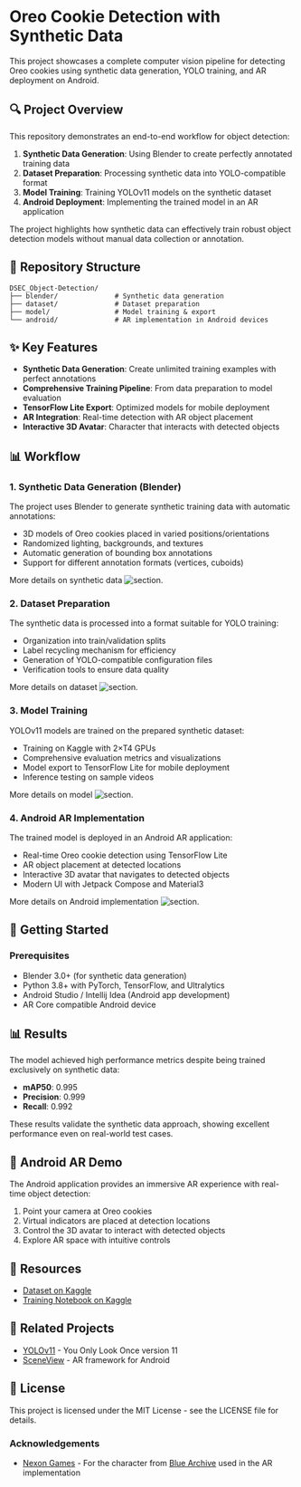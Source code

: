 # Oreo Cookie Detection with Synthetic Data

This project showcases a complete computer vision pipeline for detecting Oreo cookies using synthetic data generation, YOLO training, and AR deployment on Android.

## 🔍 Project Overview

This repository demonstrates an end-to-end workflow for object detection:

1. **Synthetic Data Generation**: Using Blender to create perfectly annotated training data
2. **Dataset Preparation**: Processing synthetic data into YOLO-compatible format
3. **Model Training**: Training YOLOv11 models on the synthetic dataset
4. **Android Deployment**: Implementing the trained model in an AR application

The project highlights how synthetic data can effectively train robust object detection models without manual data collection or annotation.

## 📁 Repository Structure

```
DSEC_Object-Detection/
├── blender/              # Synthetic data generation
├── dataset/              # Dataset preparation
├── model/                # Model training & export
└── android/              # AR implementation in Android devices
```

## ✨ Key Features

- **Synthetic Data Generation**: Create unlimited training examples with perfect annotations
- **Comprehensive Training Pipeline**: From data preparation to model evaluation
- **TensorFlow Lite Export**: Optimized models for mobile deployment
- **AR Integration**: Real-time detection with AR object placement
- **Interactive 3D Avatar**: Character that interacts with detected objects

## 📊 Workflow

### 1. Synthetic Data Generation (Blender)

The project uses Blender to generate synthetic training data with automatic annotations:

- 3D models of Oreo cookies placed in varied positions/orientations
- Randomized lighting, backgrounds, and textures
- Automatic generation of bounding box annotations
- Support for different annotation formats (vertices, cuboids)

More details on synthetic data ![section](/blender).

### 2. Dataset Preparation

The synthetic data is processed into a format suitable for YOLO training:

- Organization into train/validation splits
- Label recycling mechanism for efficiency
- Generation of YOLO-compatible configuration files
- Verification tools to ensure data quality

More details on dataset ![section](/dataset).

### 3. Model Training

YOLOv11 models are trained on the prepared synthetic dataset:

- Training on Kaggle with 2×T4 GPUs
- Comprehensive evaluation metrics and visualizations
- Model export to TensorFlow Lite for mobile deployment
- Inference testing on sample videos

More details on model ![section](/model).

### 4. Android AR Implementation

The trained model is deployed in an Android AR application:

- Real-time Oreo cookie detection using TensorFlow Lite
- AR object placement at detected locations
- Interactive 3D avatar that navigates to detected objects
- Modern UI with Jetpack Compose and Material3

More details on Android implementation ![section](/android).

## 🔧 Getting Started

### Prerequisites

- Blender 3.0+ (for synthetic data generation)
- Python 3.8+ with PyTorch, TensorFlow, and Ultralytics
- Android Studio / Intellij Idea (Android app development)
- AR Core compatible Android device

## 📊 Results

The model achieved high performance metrics despite being trained exclusively on synthetic data:

- **mAP50**: 0.995
- **Precision**: 0.999
- **Recall**: 0.992

These results validate the synthetic data approach, showing excellent performance even on real-world test cases.

## 📱 Android AR Demo

The Android application provides an immersive AR experience with real-time object detection:

1. Point your camera at Oreo cookies
2. Virtual indicators are placed at detection locations
3. Control the 3D avatar to interact with detected objects
4. Explore AR space with intuitive controls

## 📎 Resources

- [Dataset on Kaggle](https://www.kaggle.com/datasets/rayhanzamzamy/oreo-cookie-detection)
- [Training Notebook on Kaggle](https://www.kaggle.com/code/rayhanzamzamy/dsec-oreo-cookie-detect)

## 🔗 Related Projects

- [YOLOv11](https://github.com/ultralytics/ultralytics) - You Only Look Once version 11
- [SceneView](https://github.com/SceneView/sceneview-android) - AR framework for Android

## 📄 License

This project is licensed under the MIT License - see the LICENSE file for details.

### Acknowledgements

- [Nexon Games](https://www.nexon.com/) - For the character from [Blue Archive](https://bluearchive.nexon.com/) used in the AR implementation
